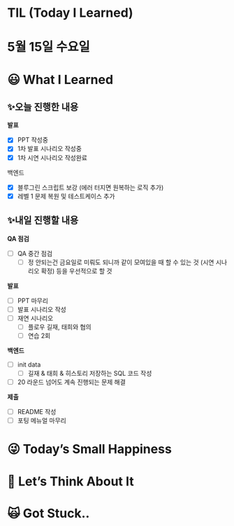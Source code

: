 # TIL (Today I Learned)

# 5월 15일 수요일

# 😃 What I Learned

## ✨오늘 진행한 내용

**발표**

- [x]  PPT 작성중
- [x]  1차 발표 시나리오 작성중
- [x]  1차 시연 시나리오 작성완료

백엔드

- [x]  블루그린 스크립트 보강 (에러 터지면 원복하는 로직 추가)
- [x]  레벨 1 문제 복원 및 테스트케이스 추가

## ✨내일 진행할 내용

**QA 점검**

- [ ]  QA 중간 점검
    - [ ]  정 안되는건 금요일로 미뤄도 되니까 같이 모여있을 때 할 수 있는 것 (시연 시나리오 확정) 등을 우선적으로 할 것

**발표**

- [ ]  PPT 마무리
- [ ]  발표 시나리오 작성
- [ ]  재연 시나리오
    - [ ]  플로우 길재, 태희와 협의
    - [ ]  연습 2회

**백엔드**

- [ ]  init data
    - [ ]  길재 & 태희 & 히스토리 저장하는 SQL 코드 작성
- [ ]  20 라운드 넘어도 계속 진행되는 문제 해결

**제출**

- [ ]  README 작성
- [ ]  포팅 메뉴얼 마무리

# 😜 Today’s Small Happiness

# 🧐 Let’s Think About It

# 🙀 Got Stuck..